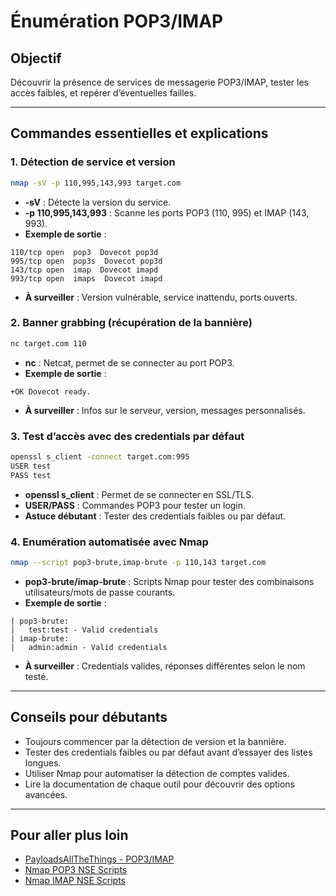 # Énumération POP3/IMAP

## Objectif
Découvrir la présence de services de messagerie POP3/IMAP, tester les accès faibles, et repérer d’éventuelles failles.

---

## Commandes essentielles et explications

### 1. Détection de service et version
```bash
nmap -sV -p 110,995,143,993 target.com
```
- **-sV** : Détecte la version du service.
- **-p 110,995,143,993** : Scanne les ports POP3 (110, 995) et IMAP (143, 993).
- **Exemple de sortie** :
```
110/tcp open  pop3  Dovecot pop3d
995/tcp open  pop3s  Dovecot pop3d
143/tcp open  imap  Dovecot imapd
993/tcp open  imaps  Dovecot imapd
```
- **À surveiller** : Version vulnérable, service inattendu, ports ouverts.

### 2. Banner grabbing (récupération de la bannière)
```bash
nc target.com 110
```
- **nc** : Netcat, permet de se connecter au port POP3.
- **Exemple de sortie** :
```
+OK Dovecot ready.
```
- **À surveiller** : Infos sur le serveur, version, messages personnalisés.

### 3. Test d’accès avec des credentials par défaut
```bash
openssl s_client -connect target.com:995
USER test
PASS test
```
- **openssl s_client** : Permet de se connecter en SSL/TLS.
- **USER/PASS** : Commandes POP3 pour tester un login.
- **Astuce débutant** : Tester des credentials faibles ou par défaut.

### 4. Enumération automatisée avec Nmap
```bash
nmap --script pop3-brute,imap-brute -p 110,143 target.com
```
- **pop3-brute/imap-brute** : Scripts Nmap pour tester des combinaisons utilisateurs/mots de passe courants.
- **Exemple de sortie** :
```
| pop3-brute: 
|   test:test - Valid credentials
| imap-brute: 
|   admin:admin - Valid credentials
```
- **À surveiller** : Credentials valides, réponses différentes selon le nom testé.

---

## Conseils pour débutants
- Toujours commencer par la détection de version et la bannière.
- Tester des credentials faibles ou par défaut avant d’essayer des listes longues.
- Utiliser Nmap pour automatiser la détection de comptes valides.
- Lire la documentation de chaque outil pour découvrir des options avancées.

---

## Pour aller plus loin
- [PayloadsAllTheThings - POP3/IMAP](https://github.com/swisskyrepo/PayloadsAllTheThings/tree/master/Methodology%20and%20Resources/POP3%20IMAP%20Methodology)
- [Nmap POP3 NSE Scripts](https://nmap.org/nsedoc/categories/pop3.html)
- [Nmap IMAP NSE Scripts](https://nmap.org/nsedoc/categories/imap.html) 